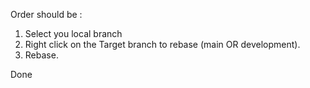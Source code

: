 Order should be :

1. Select you local branch
2. Right click on the Target branch to rebase (main OR development).
3. Rebase.

Done